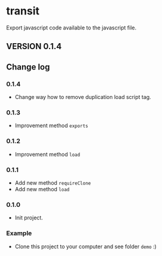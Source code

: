 transit
=======

Export javascript code available to the javascript file.


## VERSION 0.1.4


## Change log


### 0.1.4
- Change way how to remove duplication load script tag.


### 0.1.3
- Improvement method `exports`


### 0.1.2
- Improvement method `load`


### 0.1.1
- Add new method `requireClone`
- Add new method `load`


### 0.1.0

- Init project.


### Example

- Clone this project to your computer and see folder `demo` :)